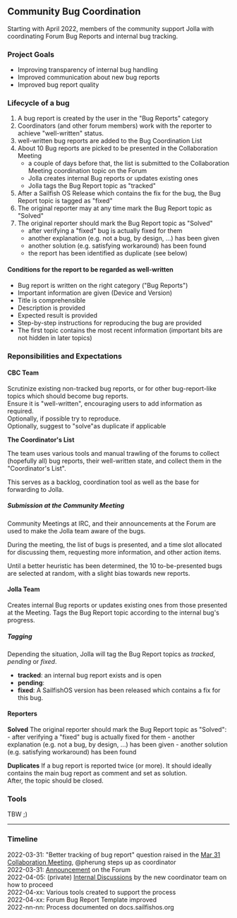 ## Community Bug Coordination

Starting with April 2022, members of the community support Jolla with coordinating Forum Bug Reports and internal bug tracking.

### Project Goals

 - Improving transparency of internal bug handling
 - Improved communication about new bug reports
 - Improved bug report quality
 
### Lifecycle of a bug

 1. A bug report is created by the user in the "Bug Reports" category
 1. Coordinators (and other forum members) work with the reporter to achieve  "well-written" status.
 1. well-written bug reports are added to the Bug Coordination List
 1. About 10 Bug reports are picked to be presented in the Collaboration Meeting
    - a couple of days before that, the list is submitted to the Collaboration Meeting coordination topic on the Forum
    - Jolla creates internal Bug reports or updates existing ones
    - Jolla tags the Bug Report topic as "tracked"
 1. After a Sailfish OS Release which contains the fix for the bug, the Bug Report topic is tagged as "fixed"
 1. The original reporter may at any time mark the Bug Report topic as "Solved"
 1. The original reporter should mark the Bug Report topic as "Solved"
    - after verifying a "fixed" bug is actually fixed for them
    - another explanation (e.g. not a bug, by design, ...) has been given
    - another solution (e.g. satisfying workaround) has been found
    - the report has been identified as duplicate (see below)


#### Conditions for the report to be regarded as well-written
 * Bug report is written on the right category ("Bug Reports")
 * Important information are given (Device and Version)
 * Title is comprehensible
 * Description is provided
 * Expected result is provided
 * Step-by-step instructions for reproducing the bug are provided
 * The first topic contains the most recent information (important bits are not hidden in later topics)

### Reponsibilities and Expectations

#### CBC Team

Scrutinize existing non-tracked bug reports, or for other bug-report-like topics which should become bug reports.  
Ensure it is "well-written", encouraging users to add information as required.  
Optionally, if possible try to reproduce.  
Optionally, suggest to "solve"as duplicate if applicable  

**The Coordinator's List**

The team uses various tools and manual trawling of the forums to collect
(hopefully all) bug reports, their well-written state, and collect them in the
"Coordinator's List".  

This serves as a backlog, coordination tool as well as the base for forwarding to Jolla.

##### Submission at the Community Meeting

Community Meetings at IRC, and their announcements at the Forum are used to make the Jolla team aware of the bugs.

During the meeting, the list of bugs is presented, and a time slot allocated
for discussing them, requesting more information, and other action items.

Until a better heuristic has been determined, the 10 to-be-presented bugs are
selected at random, with a slight bias towards new reports.

#### Jolla Team

Creates internal Bug reports or updates existing ones from those presented at the Meeting.
Tags the Bug Report topic according to the internal bug's progress.

##### Tagging 

Depending the situation, Jolla will tag the Bug Report topics as *tracked*, *pending* or *fixed*.

 - **tracked**: an internal bug report exists and is open
 - **pending**:
 - **fixed**: A SailfishOS version has been released which contains a fix for this bug.

#### Reporters

**Solved** 
The original reporter should mark the Bug Report topic as "Solved":
    - after verifying a "fixed" bug is actually fixed for them
    - another explanation (e.g. not a bug, by design, ...) has been given
    - another solution (e.g. satisfying workaround) has been found

**Duplicates**
If a bug report is reported twice (or more). It should ideally contains the
main bug report as comment and set as solution.  
After, the topic should be closed.


### Tools 

TBW ;)

---

<!--
%%%% COMMENTED %%%%%
Notes/Copy from: https://mensuel.framapad.org/p/bugprocess-9tl3?lang=en by pherjung

# Process to achieve step 1
## Idea 1
Each 2 weeks, Community-Bug-Coordinators start with a list of 10 bugs report.  We determine if each item has all necessary data and complete them if needed. Aim is to provide a clean list of bug report X days before community meeting so Jolla  can easily import them and help us how to fetch more logs.

## Idea 2
Instead of waiting 2 weeks, we can use a private conversation for each bug report that's complicated or provide a list of difficult bugs on community meeting and Jolla will give some hint to catch more logs.

Thigg's script will then fetch all wellformed, relevant bugs for the community meeting.
Criteria for wellformed and relevant:
    - liked by one of the bug-coordinators (thus the bug passed our wellformed check)
    - not marked as solved (relevant)
    - not tagged as tracked or solved (relevant)

%%%% COMMENTED %%%%%
-->

### Timeline

2022-03-31: "Better tracking of bug report" question raised in the [Mar 31 Collaboration Meeting](https://irclogs.sailfishos.org/meetings/sailfishos-meeting/2022/sailfishos-meeting.2022-03-31-07.00.html), @pherung steps up as coordinator  
2022-03-31: [Announcement](https://forum.sailfishos.org/t/new-role-community-bug-coordinator/10935) on the Forum  
2022-04-05: (private) [Internal Discussions](https://forum.sailfishos.org/t/re-new-role-community-bug-coordinator/11032) by the new coordinator team on how to proceed  
2022-04-xx: Various tools created to support the process  
2022-04-xx: Forum Bug Report Template improved  
2022-nn-nn: Process documented on docs.sailfishos.org  
